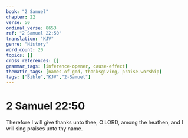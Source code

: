 ```yaml
---
book: "2 Samuel"
chapter: 22
verse: 50
ordinal_verse: 8653
ref: "2 Samuel 22:50"
translation: "KJV"
genre: "History"
word_count: 20
topics: []
cross_references: []
grammar_tags: [inference-opener, cause-effect]
thematic_tags: [names-of-god, thanksgiving, praise-worship]
tags: ["Bible","KJV","2-Samuel"]
---
```


# 2 Samuel 22:50

Therefore I will give thanks unto thee, O LORD, among the heathen, and I will sing praises unto thy name.

